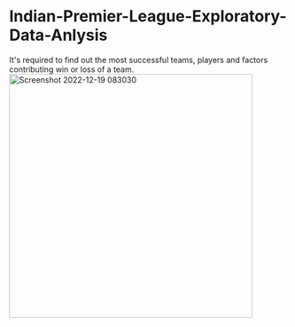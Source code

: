 # Indian-Premier-League-Exploratory-Data-Anlysis
It's required to find out the most successful teams, players and factors contributing win or loss of a team. 
<img width="439" alt="Screenshot 2022-12-19 083030" src="https://user-images.githubusercontent.com/93994545/208371224-d9dfc93b-b738-48db-a13f-491de13b23bc.png">
